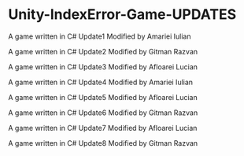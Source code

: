 # Unity-IndexError-Game-UPDATES
A game written in C# Update1 Modified by Amariei Iulian


A game written in C# Update2 Modified by Gitman Razvan


A game written in C# Update3 Modified by Afloarei Lucian


A game written in C# Update4 Modified by Amariei Iulian


A game written in C# Update5 Modified by Afloarei Lucian


A game written in C# Update6 Modified by Gitman Razvan


A game written in C# Update7 Modified by Afloarei Lucian


A game written in C# Update8 Modified by Gitman Razvan
